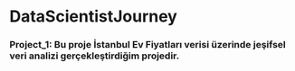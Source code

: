 # DataScientistJourney
### Project_1: Bu proje İstanbul Ev Fiyatları verisi üzerinde jeşifsel veri analizi gerçekleştirdiğim projedir.
